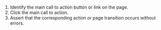 1. Identify the main call to action button or link on the page.
2. Click the main call to action.
3. Assert that the corresponding action or page transition occurs without errors.